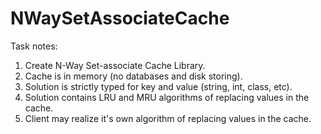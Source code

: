 # NWaySetAssociateCache
Task notes:
1. Create N-Way Set-associate Cache Library.
2. Cache is in memory (no databases and disk storing).
3. Solution is strictly typed for key and value (string, int, class, etc). 
4. Solution contains LRU and MRU algorithms of replacing values in the cache.
5. Client may realize it's own algorithm of replacing values in the cache.
